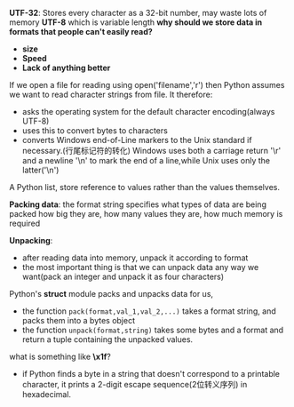 **UTF-32**: Stores every character as a 32-bit number, may waste lots of memory
**UTF-8** which is variable length
**why should we store data in formats that people can't easily read?**
- **size**
- **Speed**
- **Lack of anything better**

If we open a file for reading using open('filename','r') then Python assumes we
want to read character strings from file. It therefore:
- asks the operating system for the default character encoding(always UTF-8)
- uses this to convert bytes to characters
- converts Windows end-of-Line markers to the Unix standard if necessary.(行尾标记符的转化)
Windows uses both a carriage return '\r' and a newline '\n' to mark the end of a line,while
Unix uses only the latter('\n')

A Python list, store reference to values rather than the values themselves.

**Packing data**: the format string specifies what types of data are being packed
how big they are, how many values they are, how much memory is required

**Unpacking**: 
- after reading data into memory, unpack it according to format
- the most important thing is that we can unpack data any way we want(pack
 an integer and unpack it as four characters)

Python's **struct** module packs and unpacks data for us, 
- the function `pack(format,val_1,val_2,...)`
takes a format string, and packs them into a bytes object
- the function `unpack(format,string)` takes some bytes and a format and return 
a tuple containing the unpacked values.

what is something like **\x1f**?
- if Python finds a byte in a string that doesn't correspond to a printable character,
it prints a 2-digit escape sequence(2位转义序列) in hexadecimal.